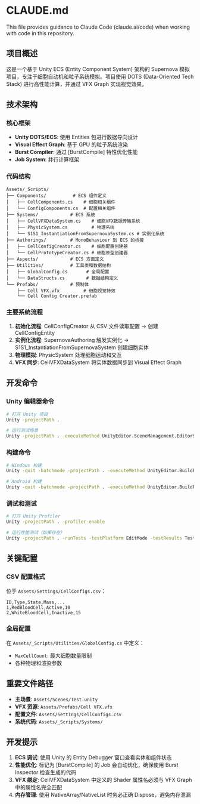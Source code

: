 # CLAUDE.md

This file provides guidance to Claude Code (claude.ai/code) when working with code in this repository.

## 项目概述

这是一个基于 Unity ECS (Entity Component System) 架构的 Supernova 模拟项目，专注于细胞自动机和粒子系统模拟。项目使用 DOTS (Data-Oriented Tech Stack) 进行高性能计算，并通过 VFX Graph 实现视觉效果。

## 技术架构

### 核心框架
- **Unity DOTS/ECS**: 使用 Entities 包进行数据导向设计
- **Visual Effect Graph**: 基于 GPU 的粒子系统渲染
- **Burst Compiler**: 通过 [BurstCompile] 特性优化性能
- **Job System**: 并行计算框架

### 代码结构

```
Assets/_Scripts/
├── Components/          # ECS 组件定义
│   ├── CellComponents.cs    # 细胞相关组件
│   └── ConfigComponents.cs  # 配置相关组件
├── Systems/            # ECS 系统
│   ├── CellVFXDataSystem.cs    # 细胞VFX数据传输系统
│   ├── PhysicSystem.cs         # 物理系统
│   └── S1S1_InstantiationFromSupernovaSystem.cs # 实例化系统
├── Authorings/         # MonoBehaviour 到 ECS 的桥接
│   ├── CellConfigCreator.cs    # 细胞配置创建器
│   └── CellPrototypeCreator.cs # 细胞原型创建器
├── Aspects/            # ECS 方面定义
├── Utilities/          # 工具类和数据结构
│   ├── GlobalConfig.cs       # 全局配置
│   └── DataStructs.cs        # 数据结构定义
└── Prefabs/            # 预制体
    ├── Cell VFX.vfx         # 细胞视觉特效
    └── Cell Config Creator.prefab
```

### 主要系统流程

1. **初始化流程**: CellConfigCreator 从 CSV 文件读取配置 → 创建 CellConfigEntity
2. **实例化流程**: SupernovaAuthoring 触发实例化 → S1S1_InstantiationFromSupernovaSystem 创建细胞实体
3. **物理模拟**: PhysicSystem 处理细胞运动和交互
4. **VFX 同步**: CellVFXDataSystem 将实体数据同步到 Visual Effect Graph

## 开发命令

### Unity 编辑器命令
```bash
# 打开 Unity 项目
Unity -projectPath .

# 运行测试场景
Unity -projectPath . -executeMethod UnityEditor.SceneManagement.EditorSceneManager.OpenScene -scene Assets/Scenes/Test.unity
```

### 构建命令
```bash
# Windows 构建
Unity -quit -batchmode -projectPath . -executeMethod UnityEditor.BuildPipeline.BuildPlayer -scene Assets/Scenes/Test.unity -outputPath Build/Windows/Supernova.exe -targetPlatform StandaloneWindows64

# Android 构建
Unity -quit -batchmode -projectPath . -executeMethod UnityEditor.BuildPipeline.BuildPlayer -scene Assets/Scenes/Test.unity -outputPath Build/Android/Supernova.apk -targetPlatform Android
```

### 调试和测试
```bash
# 打开 Unity Profiler
Unity -projectPath . -profiler-enable

# 运行性能测试（如果存在）
Unity -projectPath . -runTests -testPlatform EditMode -testResults TestResults.xml
```

## 关键配置

### CSV 配置格式
位于 `Assets/Settings/CellConfigs.csv`：
```csv
ID,Type,State,Mass,...
1,RedBloodCell,Active,10
2,WhiteBloodCell,Inactive,15
```

### 全局配置
在 `Assets/_Scripts/Utilities/GlobalConfig.cs` 中定义：
- `MaxCellCount`: 最大细胞数量限制
- 各种物理和渲染参数

## 重要文件路径

- **主场景**: `Assets/Scenes/Test.unity`
- **VFX 资源**: `Assets/Prefabs/Cell VFX.vfx`
- **配置文件**: `Assets/Settings/CellConfigs.csv`
- **系统代码**: `Assets/_Scripts/Systems/`

## 开发提示

1. **ECS 调试**: 使用 Unity 的 Entity Debugger 窗口查看实体和组件状态
2. **性能优化**: 标记为 [BurstCompile] 的 Job 会自动优化，确保使用 Burst Inspector 检查生成的代码
3. **VFX 绑定**: CellVFXDataSystem 中定义的 Shader 属性名必须与 VFX Graph 中的属性名完全匹配
4. **内存管理**: 使用 NativeArray/NativeList 时务必正确 Dispose，避免内存泄漏